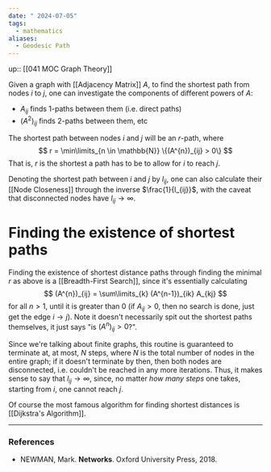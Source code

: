 ```yaml
---
date: " 2024-07-05"
tags:
  - mathematics
aliases:
  - Geodesic Path
---
```


up:: [[041 MOC Graph Theory]]

Given a graph with [[Adjacency Matrix]] $A$, to find the shortest path from nodes $i$ to $j$, one can investigate the components of different powers of $A$:
- $A_{ij}$ finds $1$-paths between them (i.e. direct paths)
- $(A^{2})_{ij}$ finds $2$-paths between them, etc

The shortest path between nodes $i$ and $j$ will be an $r$-path, where
$$
r = \min\limits_{n \in \mathbb{N}} \{(A^{n})_{ij} > 0\} 
$$
That is, $r$ is the shortest a path has to be to allow for $i$ to reach $j$. 

Denoting the shortest path between $i$ and $j$ by $l_{ij}$, one can also calculate their [[Node Closeness]] through the inverse $\frac{1}{l_{ij}}$, with the caveat that disconnected nodes have $l_{ij} \to \infty$.

# Finding the existence of shortest paths
Finding the existence of shortest distance paths through finding the minimal $r$ as above is a [[Breadth-First Search]], since it's essentially calculating
$$
(A^{n})_{ij} = \sum\limits_{k} (A^{n-1})_{ik} A_{kj}
$$
for all $n >1$, until it is greater than $0$ (if $A_{ij} > 0$, then no search is done, just get the edge $i \to j$). Note it doesn't necessarily spit out the shortest paths themselves, it just says "is $(A^n)_{ij} > 0$?".

Since we're talking about finite graphs, this routine is guaranteed to terminate at, at most, $N$ steps, where $N$ is the total number of nodes in the entire graph; if it doesn't terminate by then, then both nodes are disconnected, i.e. couldn't be reached in any more iterations. Thus, it makes sense to say that $l_{ij} \to \infty$, since, no matter *how many steps* one takes, starting from $i$, one cannot reach $j$.

Of course the most famous algorithm for finding shortest distances is [[Dijkstra's Algorithm]]. 

---
### References
- NEWMAN, Mark. **Networks**. Oxford University Press, 2018.